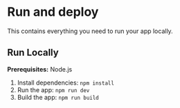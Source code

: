 # Run and deploy

This contains everything you need to run your app locally.

## Run Locally

**Prerequisites:**  Node.js


1. Install dependencies:
   `npm install`
3. Run the app:
   `npm run dev`
4. Build the app:
   `npm run build`
